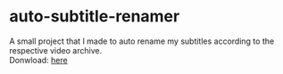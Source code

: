 # auto-subtitle-renamer
A small project that I made to auto rename my subtitles according to the respective video archive.  
Donwload: [here](https://github.com/matheusbucater/auto-subtitle-renamer/releases)
